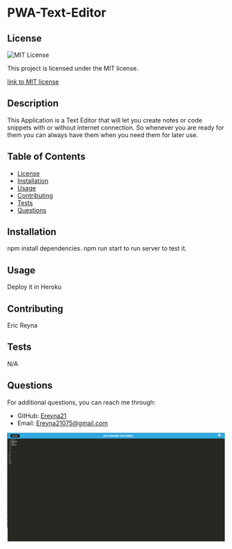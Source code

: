
# PWA-Text-Editor

## License
  <img src="https://img.shields.io/badge/license-MIT-blue" alt="MIT License" />

  This project is licensed under the MIT license.
  
<a href= "https://choosealicense.com/licenses/mit/">link to MIT license</a>

## Description
This Application is a Text Editor that will let you create notes or code snippets with or without internet connection. So whenever you are ready for them you can always have them when you need them for later use.

## Table of Contents
- [License](#license)
- [Installation](#installation)
- [Usage](#usage)
- [Contributing](#contributing)
- [Tests](#tests)
- [Questions](#questions)

## Installation
npm install dependencies. npm run start to run server to test it.

## Usage
Deploy it in Heroku

## Contributing
Eric Reyna

## Tests
N/A

## Questions
For additional questions, you can reach me through:
- GitHub: [Ereyna21](https://github.com/Ereyna21)
- Email: Ereyna21075@gmail.com

![Screenshot](image.png)